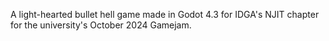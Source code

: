 A light-hearted bullet hell game made in Godot 4.3 for IDGA's NJIT chapter for the university's October 2024 Gamejam.
